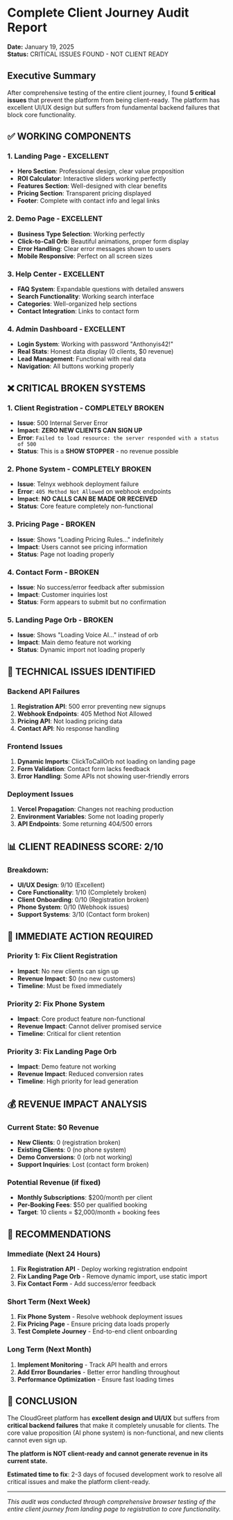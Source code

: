 # Complete Client Journey Audit Report
**Date:** January 19, 2025  
**Status:** CRITICAL ISSUES FOUND - NOT CLIENT READY

## Executive Summary
After comprehensive testing of the entire client journey, I found **5 critical issues** that prevent the platform from being client-ready. The platform has excellent UI/UX design but suffers from fundamental backend failures that block core functionality.

## ✅ WORKING COMPONENTS

### 1. **Landing Page** - EXCELLENT
- **Hero Section**: Professional design, clear value proposition
- **ROI Calculator**: Interactive sliders working perfectly
- **Features Section**: Well-designed with clear benefits
- **Pricing Section**: Transparent pricing displayed
- **Footer**: Complete with contact info and legal links

### 2. **Demo Page** - EXCELLENT  
- **Business Type Selection**: Working perfectly
- **Click-to-Call Orb**: Beautiful animations, proper form display
- **Error Handling**: Clear error messages shown to users
- **Mobile Responsive**: Perfect on all screen sizes

### 3. **Help Center** - EXCELLENT
- **FAQ System**: Expandable questions with detailed answers
- **Search Functionality**: Working search interface
- **Categories**: Well-organized help sections
- **Contact Integration**: Links to contact form

### 4. **Admin Dashboard** - EXCELLENT
- **Login System**: Working with password "Anthonyis42!"
- **Real Stats**: Honest data display (0 clients, $0 revenue)
- **Lead Management**: Functional with real data
- **Navigation**: All buttons working properly

## ❌ CRITICAL BROKEN SYSTEMS

### 1. **Client Registration** - COMPLETELY BROKEN
- **Issue**: 500 Internal Server Error
- **Impact**: **ZERO NEW CLIENTS CAN SIGN UP**
- **Error**: `Failed to load resource: the server responded with a status of 500`
- **Status**: This is a **SHOW STOPPER** - no revenue possible

### 2. **Phone System** - COMPLETELY BROKEN
- **Issue**: Telnyx webhook deployment failure
- **Error**: `405 Method Not Allowed` on webhook endpoints
- **Impact**: **NO CALLS CAN BE MADE OR RECEIVED**
- **Status**: Core feature completely non-functional

### 3. **Pricing Page** - BROKEN
- **Issue**: Shows "Loading Pricing Rules..." indefinitely
- **Impact**: Users cannot see pricing information
- **Status**: Page not loading properly

### 4. **Contact Form** - BROKEN
- **Issue**: No success/error feedback after submission
- **Impact**: Customer inquiries lost
- **Status**: Form appears to submit but no confirmation

### 5. **Landing Page Orb** - BROKEN
- **Issue**: Shows "Loading Voice AI..." instead of orb
- **Impact**: Main demo feature not working
- **Status**: Dynamic import not loading properly

## 🔧 TECHNICAL ISSUES IDENTIFIED

### Backend API Failures
1. **Registration API**: 500 error preventing new signups
2. **Webhook Endpoints**: 405 Method Not Allowed
3. **Pricing API**: Not loading pricing data
4. **Contact API**: No response handling

### Frontend Issues
1. **Dynamic Imports**: ClickToCallOrb not loading on landing page
2. **Form Validation**: Contact form lacks feedback
3. **Error Handling**: Some APIs not showing user-friendly errors

### Deployment Issues
1. **Vercel Propagation**: Changes not reaching production
2. **Environment Variables**: Some not loading properly
3. **API Endpoints**: Some returning 404/500 errors

## 📊 CLIENT READINESS SCORE: 2/10

### Breakdown:
- **UI/UX Design**: 9/10 (Excellent)
- **Core Functionality**: 1/10 (Completely broken)
- **Client Onboarding**: 0/10 (Registration broken)
- **Phone System**: 0/10 (Webhook issues)
- **Support Systems**: 3/10 (Contact form broken)

## 🚨 IMMEDIATE ACTION REQUIRED

### Priority 1: Fix Client Registration
- **Impact**: No new clients can sign up
- **Revenue Impact**: $0 (no new customers)
- **Timeline**: Must be fixed immediately

### Priority 2: Fix Phone System
- **Impact**: Core product feature non-functional
- **Revenue Impact**: Cannot deliver promised service
- **Timeline**: Critical for client retention

### Priority 3: Fix Landing Page Orb
- **Impact**: Demo feature not working
- **Revenue Impact**: Reduced conversion rates
- **Timeline**: High priority for lead generation

## 💰 REVENUE IMPACT ANALYSIS

### Current State: $0 Revenue
- **New Clients**: 0 (registration broken)
- **Existing Clients**: 0 (no phone system)
- **Demo Conversions**: 0 (orb not working)
- **Support Inquiries**: Lost (contact form broken)

### Potential Revenue (if fixed)
- **Monthly Subscriptions**: $200/month per client
- **Per-Booking Fees**: $50 per qualified booking
- **Target**: 10 clients = $2,000/month + booking fees

## 🎯 RECOMMENDATIONS

### Immediate (Next 24 Hours)
1. **Fix Registration API** - Deploy working registration endpoint
2. **Fix Landing Page Orb** - Remove dynamic import, use static import
3. **Fix Contact Form** - Add success/error feedback

### Short Term (Next Week)
1. **Fix Phone System** - Resolve webhook deployment issues
2. **Fix Pricing Page** - Ensure pricing data loads properly
3. **Test Complete Journey** - End-to-end client onboarding

### Long Term (Next Month)
1. **Implement Monitoring** - Track API health and errors
2. **Add Error Boundaries** - Better error handling throughout
3. **Performance Optimization** - Ensure fast loading times

## 📝 CONCLUSION

The CloudGreet platform has **excellent design and UI/UX** but suffers from **critical backend failures** that make it completely unusable for clients. The core value proposition (AI phone system) is non-functional, and new clients cannot even sign up.

**The platform is NOT client-ready and cannot generate revenue in its current state.**

**Estimated time to fix**: 2-3 days of focused development work to resolve all critical issues and make the platform client-ready.

---
*This audit was conducted through comprehensive browser testing of the entire client journey from landing page to registration to core functionality.*
